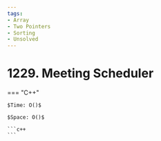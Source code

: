 ```yaml
---
tags:
- Array
- Two Pointers
- Sorting
- Unsolved
---
```



# 1229. Meeting Scheduler

=== "C++"

    $Time: O()$

    $Space: O()$

    ```c++
    ```